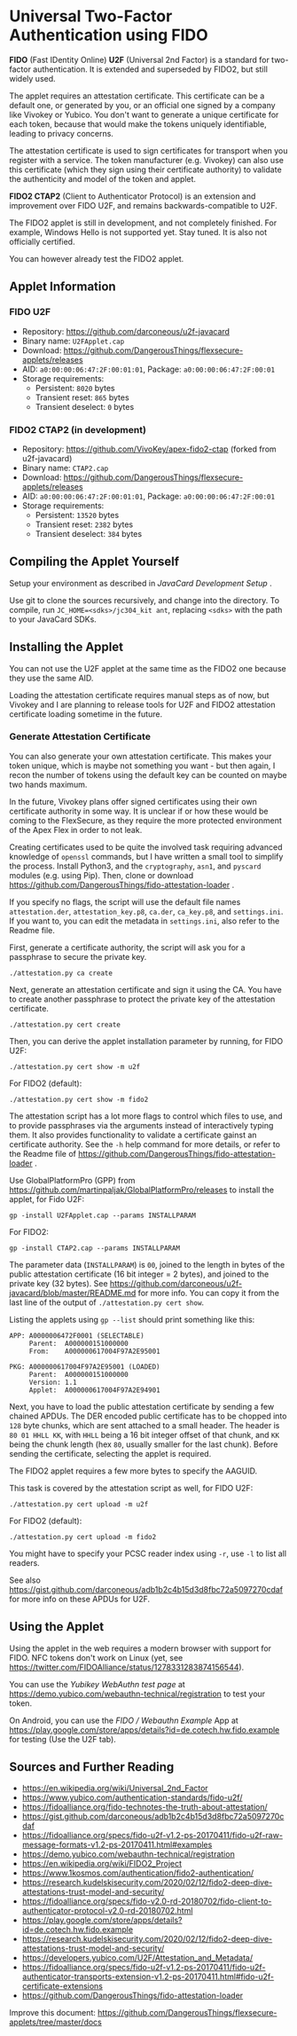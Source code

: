 # Universal Two-Factor Authentication using FIDO

**FIDO** (Fast IDentity Online) **U2F** (Universal 2nd Factor) is a standard for two-factor authentication. It is extended and superseded by FIDO2, but still widely used. 

The applet requires an attestation certificate. This certificate can be a default one, or generated by you, or an official one signed by a company like Vivokey or Yubico. You don't want to generate a unique certificate for each token, because that would make the tokens uniquely identifiable, leading to privacy concerns. 

The attestation certificate is used to sign certificates for transport when you register with a service. The token manufacturer (e.g. Vivokey) can also use this certificate (which they sign using their certificate authority) to validate the authenticity and model of the token and applet.

**FIDO2 CTAP2** (Client to Authenticator Protocol) is an extension and improvement over FIDO U2F, and remains backwards-compatible to U2F.

The FIDO2 applet is still in development, and not completely finished. For example, Windows Hello is not supported yet. Stay tuned. It is also not officially certified.

You can however already test the FIDO2 applet.

## Applet Information

### FIDO U2F

- Repository: https://github.com/darconeous/u2f-javacard
- Binary name: `U2FApplet.cap`
- Download: https://github.com/DangerousThings/flexsecure-applets/releases
- AID: `a0:00:00:06:47:2F:00:01:01`, Package: `a0:00:00:06:47:2F:00:01`
- Storage requirements:
  - Persistent: `8020` bytes
  - Transient reset: `865` bytes
  - Transient deselect: `0` bytes

### FIDO2 CTAP2 (in development)

- Repository: https://github.com/VivoKey/apex-fido2-ctap (forked from u2f-javacard)
- Binary name: `CTAP2.cap`
- Download: https://github.com/DangerousThings/flexsecure-applets/releases
- AID: `a0:00:00:06:47:2F:00:01:01`, Package: `a0:00:00:06:47:2F:00:01`
- Storage requirements:
  - Persistent: `13520` bytes
  - Transient reset: `2382` bytes
  - Transient deselect: `384` bytes

## Compiling the Applet Yourself

Setup your environment as described in *JavaCard Development Setup* .

Use git to clone the sources recursively, and change into the directory. To compile, run `JC_HOME=<sdks>/jc304_kit ant`, replacing `<sdks>` with the path to your JavaCard SDKs.

## Installing the Applet

You can not use the U2F applet at the same time as the FIDO2 one because they use the same AID.

Loading the attestation certificate requires manual steps as of now, but Vivokey and I are planning to release tools for U2F and FIDO2 attestation certificate loading sometime in the future.

### Generate Attestation Certificate

You can also generate your own attestation certificate. This makes your token unique, which is maybe not something you want - but then again, I recon the number of tokens using the default key can be counted on maybe two hands maximum.

In the future, Vivokey plans offer signed certificates using their own certificate authority in some way. It is unclear if or how these would be coming to the FlexSecure, as they require the more protected environment of the Apex Flex in order to not leak.

Creating certificates used to be quite the involved task requiring advanced knowledge of `openssl` commands, but I have written a small tool to simplify the process. Install Python3, and the `cryptography`, `asn1`, and `pyscard` modules (e.g. using Pip). Then, clone or download https://github.com/DangerousThings/fido-attestation-loader .

If you specify no flags, the script will use the default file names `attestation.der`, `attestation_key.p8`, `ca.der`, `ca_key.p8`, and `settings.ini`. If you want to, you can edit the metadata in `settings.ini`, also refer to the Readme file.

First, generate a certificate authority, the script will ask you for a passphrase to secure the private key.

```
./attestation.py ca create
```

Next, generate an attestation certificate and sign it using the CA. You have to create another passphrase to protect the private key of the attestation certificate.

```
./attestation.py cert create 
```

Then, you can derive the applet installation parameter by running, for FIDO U2F:

```
./attestation.py cert show -m u2f
```

For FIDO2 (default):

```
./attestation.py cert show -m fido2
```

The attestation script has a lot more flags to control which files to use, and to provide passphrases via the arguments instead of interactively typing them. It also provides functionality to validate a certificate gainst an certificate authority. See the `-h` help command for more details, or refer to the Readme file of https://github.com/DangerousThings/fido-attestation-loader .

Use GlobalPlatformPro (GPP) from https://github.com/martinpaljak/GlobalPlatformPro/releases to install the applet, for Fido U2F:

```
gp -install U2FApplet.cap --params INSTALLPARAM
```

For FIDO2:

```
gp -install CTAP2.cap --params INSTALLPARAM
```

The parameter data (`INSTALLPARAM`) is `00`, joined to the length in bytes of the public attestation certificate (16 bit integer = 2 bytes), and joined to the private key (32 bytes). See https://github.com/darconeous/u2f-javacard/blob/master/README.md for more info. You can copy it from the last line of the output of `./attestation.py cert show`.

Listing the applets using `gp --list` should print something like this:

```
APP: A0000006472F0001 (SELECTABLE)
     Parent:  A000000151000000
     From:    A000000617004F97A2E95001

PKG: A000000617004F97A2E95001 (LOADED)
     Parent:  A000000151000000
     Version: 1.1
     Applet:  A000000617004F97A2E94901
```

Next, you have to load the public attestation certificate by sending a few chained APDUs. The DER encoded public certificate has to be chopped into `128` byte chunks, which are sent attached to a small header. The header is `80 01 HHLL KK`, with `HHLL` being a 16 bit integer offset of that chunk, and `KK` being the chunk length (hex `80`, usually smaller for the last chunk). Before sending the certificate, selecting the applet is required.

The FIDO2 applet requires a few more bytes to specify the AAGUID.

This task is covered by the attestation script as well, for FIDO U2F:

```
./attestation.py cert upload -m u2f
```

For FIDO2 (default):

```
./attestation.py cert upload -m fido2
```

You might have to specify your PCSC reader index using `-r`, use `-l` to list all readers.

See also https://gist.github.com/darconeous/adb1b2c4b15d3d8fbc72a5097270cdaf for more info on these APDUs for U2F.

## Using the Applet

Using the applet in the web requires a modern browser with support for FIDO. NFC tokens don't work on Linux (yet, see https://twitter.com/FIDOAlliance/status/1278331283874156544).

You can use the *Yubikey WebAuthn test page* at https://demo.yubico.com/webauthn-technical/registration to test your token.

On Android, you can use the *FIDO / Webauthn Example* App at https://play.google.com/store/apps/details?id=de.cotech.hw.fido.example for testing (Use the U2F tab).

## Sources and Further Reading

- https://en.wikipedia.org/wiki/Universal_2nd_Factor
- https://www.yubico.com/authentication-standards/fido-u2f/
- https://fidoalliance.org/fido-technotes-the-truth-about-attestation/
- https://gist.github.com/darconeous/adb1b2c4b15d3d8fbc72a5097270cdaf
- https://fidoalliance.org/specs/fido-u2f-v1.2-ps-20170411/fido-u2f-raw-message-formats-v1.2-ps-20170411.html#examples
- https://demo.yubico.com/webauthn-technical/registration
- https://en.wikipedia.org/wiki/FIDO2_Project
- https://www.1kosmos.com/authentication/fido2-authentication/
- https://research.kudelskisecurity.com/2020/02/12/fido2-deep-dive-attestations-trust-model-and-security/
- https://fidoalliance.org/specs/fido-v2.0-rd-20180702/fido-client-to-authenticator-protocol-v2.0-rd-20180702.html
- https://play.google.com/store/apps/details?id=de.cotech.hw.fido.example
- https://research.kudelskisecurity.com/2020/02/12/fido2-deep-dive-attestations-trust-model-and-security/
- https://developers.yubico.com/U2F/Attestation_and_Metadata/
- https://fidoalliance.org/specs/fido-u2f-v1.2-ps-20170411/fido-u2f-authenticator-transports-extension-v1.2-ps-20170411.html#fido-u2f-certificate-extensions
- https://github.com/DangerousThings/fido-attestation-loader

Improve this document: https://github.com/DangerousThings/flexsecure-applets/tree/master/docs